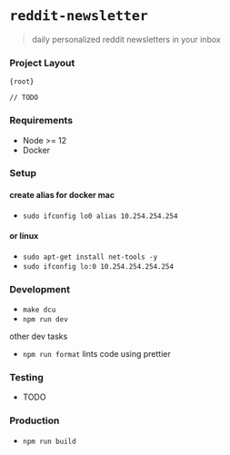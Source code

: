 # `reddit-newsletter`

> daily personalized reddit newsletters in your inbox

### Project Layout

```
{root}

// TODO
```

### Requirements

- Node >= 12
- Docker

### Setup

#### create alias for docker mac

- `sudo ifconfig lo0 alias 10.254.254.254`

#### or linux

- `sudo apt-get install net-tools -y`
- `sudo ifconfig lo:0 10.254.254.254.254`

### Development

- `make dcu`
- `npm run dev`

other dev tasks

- `npm run format` lints code using prettier

### Testing

- TODO

### Production

- `npm run build`
